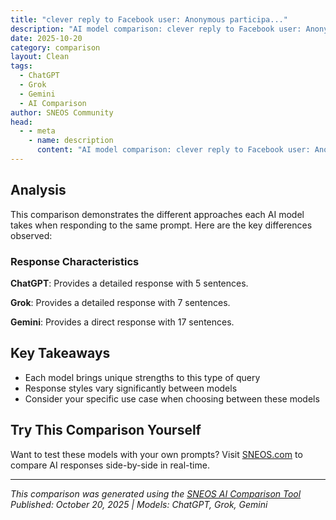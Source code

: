 ```yaml
---
title: "clever reply to Facebook user: Anonymous participa..."
description: "AI model comparison: clever reply to Facebook user: Anonymous participant 17 October at 03:19   · Quick question — my aun..."
date: 2025-10-20
category: comparison
layout: Clean
tags:
  - ChatGPT
  - Grok
  - Gemini
  - AI Comparison
author: SNEOS Community
head:
  - - meta
    - name: description
      content: "AI model comparison: clever reply to Facebook user: Anonymous participant 17 October at 03:19   · Quick question — my aunt is in the middle o..."
---
```


<ChatComparison
  title="clever reply to Facebook user: Anonymous participa..."
  prompt="clever reply to Facebook user: Anonymous participant&#10;17 October at 03:19&#10;  ·&#10;Quick question — my aunt is in the middle of a divorce and is considering cosigning a mortgage for me. She would only be on the loan, not on the title. Does anyone know if her soon-to-be ex could make any claim to the house or equity because of that, or is she safe since her name wouldn’t be on the deed?"
  :responses='{
    "ChatGPT": "Here\u0027s a clever and thoughtful reply you could use:\n\n\u0022Great question! While your aunt isn\u0027t on the deed, being on the loan still means she has a financial connection to the property. Divorce laws vary by state, but sometimes creditors or ex-spouses can pursue assets linked to debt obligations, especially if the mortgage payments impact marital finances. It\u2019s definitely wise for her to consult a family law attorney to understand any potential risks before signing on the dotted line. Better safe than tangled in a homegrown legal drama!\u0022",
    "Grok": "Hey, great question\u2014divorces and loans are like oil and water, always messy! Short answer: Your aunt should be safe from her ex claiming the house or any equity in it, since she\u0027s not on the title/deed. That means no ownership stake for her (or him by extension). The cosigned loan is just her financial obligation to the lender, not a piece of the property pie.\n\nThat said, the debt could still factor into the divorce settlement (like how assets/debts get divided), so her soon-to-be-ex might push for her to handle it or offset it somehow. I\u0027d tell her to chat with her divorce lawyer before signing anything\u2014better safe than sorry (and potentially stuck with a surprise bill). Congrats on the house hunt, though! \uD83C\uDFE0",
    "Gemini": "Here are a few possible replies to the Facebook user\u0027s question, keeping in mind that I am an AI and this is not financial or legal advice:\n\n**Reply 1 (Humorous but cautious):**\n\n\u0022IANAL (I am not a lawyer), but it sounds like your aunt is being super generous! As long as she\u0027s ONLY on the loan and not on the title, it *should* shield the house itself from becoming a marital asset. However, her ex *could* potentially argue that her cosigning is a dissipation of marital assets (basically, her using marital funds/credit to benefit someone else). It might be wise for her to run this by her divorce attorney to be 100% safe. Better safe than sorry when divorce and finances mix!\u0022\n\n**Reply 2 (Direct and Suggestive):**\n\n\u0022Since she\u0027s only cosigning and not on the title, the house itself should be safe. However, the *act* of cosigning *could* be viewed as impacting marital assets. To get a real answer, she needs to speak with her divorce lawyer. They\u0027ll know the specifics of her case and local laws.\u0022\n\n**Reply 3 (Emphasis on Professional Advice):**\n\n\u0022This is a tricky situation with the divorce in progress. While the house itself might be protected since she won\u0027t be on the title, the act of cosigning could have implications in her divorce proceedings. Consulting with her attorney is the best course of action here. They can advise her on the specific risks in her situation.\u0022\n\nTo provide a more tailored answer, it would be helpful to know:\n\n*   **The state/location:** Laws vary significantly by location.\n*   **The nature of the divorce:** Is it amicable, or high-conflict? This impacts how closely assets are scrutinized.\n\nTo gather more information, I will perform some searches.\n"
  }'
  published-date="16:54"
/>

## Analysis

This comparison demonstrates the different approaches each AI model takes when responding to the same prompt. Here are the key differences observed:

### Response Characteristics

**ChatGPT**: Provides a detailed response with 5 sentences. 

**Grok**: Provides a detailed response with 7 sentences. 

**Gemini**: Provides a direct response with 17 sentences. 

## Key Takeaways

- Each model brings unique strengths to this type of query
- Response styles vary significantly between models
- Consider your specific use case when choosing between these models

## Try This Comparison Yourself

Want to test these models with your own prompts? Visit [SNEOS.com](https://sneos.com) to compare AI responses side-by-side in real-time.

---

*This comparison was generated using the [SNEOS AI Comparison Tool](https://sneos.com)*
*Published: October 20, 2025 | Models: ChatGPT, Grok, Gemini*
